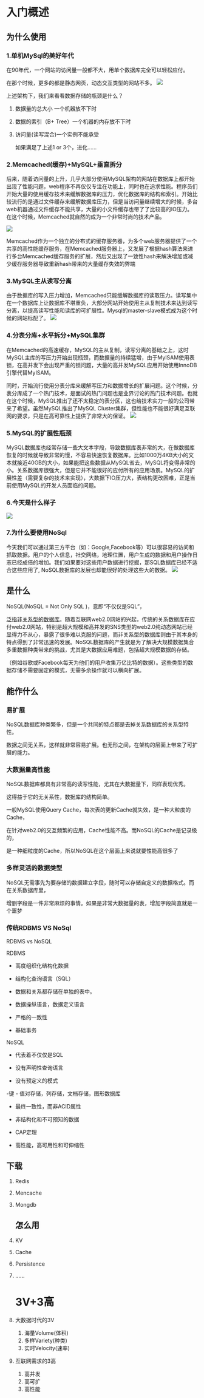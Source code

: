 # 入门概述

## 为什么使用

### 1.单机MySql的美好年代

在90年代，一个网站的访问量一般都不大，用单个数据库完全可以轻松应付。

在那个时候，更多的都是静态网页，动态交互类型的网站不多。
![](https://upload-images.jianshu.io/upload_images/13055171-2cc7fae0eed7043d.png?imageMogr2/auto-orient/strip%7CimageView2/2/w/1240)

上述架构下，我们来看看数据存储的瓶颈是什么？

1. 数据量的总大小 一个机器放不下时

2. 数据的索引（B+ Tree）一个机器的内存放不下时

3. 访问量(读写混合)一个实例不能承受
   
   如果满足了上述1 or 3个，进化......

### 2.Memcached(缓存)+MySQL+垂直拆分

后来，随着访问量的上升，几乎大部分使用MySQL架构的网站在数据库上都开始出现了性能问题，web程序不再仅仅专注在功能上，同时也在追求性能。程序员们开始大量的使用缓存技术来缓解数据库的压力，优化数据库的结构和索引。开始比较流行的是通过文件缓存来缓解数据库压力，但是当访问量继续增大的时候，多台web机器通过文件缓存不能共享，大量的小文件缓存也带了了比较高的IO压力。在这个时候，Memcached就自然的成为一个非常时尚的技术产品。

![](https://upload-images.jianshu.io/upload_images/13055171-a7afbd9b4dbcc963.png?imageMogr2/auto-orient/strip%7CimageView2/2/w/1240)

 Memcached作为一个独立的分布式的缓存服务器，为多个web服务器提供了一个共享的高性能缓存服务，在Memcached服务器上，又发展了根据hash算法来进行多台Memcached缓存服务的扩展，然后又出现了一致性hash来解决增加或减少缓存服务器导致重新hash带来的大量缓存失效的弊端

### 3.MySQL主从读写分离

由于数据库的写入压力增加，Memcached只能缓解数据库的读取压力。读写集中在一个数据库上让数据库不堪重负，大部分网站开始使用主从复制技术来达到读写分离，以提高读写性能和读库的可扩展性。Mysql的master-slave模式成为这个时候的网站标配了。
![](https://upload-images.jianshu.io/upload_images/13055171-ecc558f8cf20ba98.png?imageMogr2/auto-orient/strip%7CimageView2/2/w/1240)

### 4.分表分库+水平拆分+MySQL集群

 在Memcached的高速缓存，MySQL的主从复制，读写分离的基础之上，这时MySQL主库的写压力开始出现瓶颈，而数据量的持续猛增，由于MyISAM使用表锁，在高并发下会出现严重的锁问题，大量的高并发MySQL应用开始使用InnoDB引擎代替MyISAM。

 同时，开始流行使用分表分库来缓解写压力和数据增长的扩展问题。这个时候，分表分库成了一个热门技术，是面试的热门问题也是业界讨论的热门技术问题。也就在这个时候，MySQL推出了还不太稳定的表分区，这也给技术实力一般的公司带来了希望。虽然MySQL推出了MySQL Cluster集群，但性能也不能很好满足互联网的要求，只是在高可靠性上提供了非常大的保证。
![](https://upload-images.jianshu.io/upload_images/13055171-f8b53e99abbf58eb.png?imageMogr2/auto-orient/strip%7CimageView2/2/w/1240)

### 5.MySQL的扩展性瓶颈

MySQL数据库也经常存储一些大文本字段，导致数据库表非常的大，在做数据库恢复的时候就导致非常的慢，不容易快速恢复数据库。比如1000万4KB大小的文本就接近40GB的大小，如果能把这些数据从MySQL省去，MySQL将变得非常的小。关系数据库很强大，但是它并不能很好的应付所有的应用场景。MySQL的扩展性差（需要复杂的技术来实现），大数据下IO压力大，表结构更改困难，正是当前使用MySQL的开发人员面临的问题。

### 6.今天是什么样子

![](https://upload-images.jianshu.io/upload_images/13055171-de9b01b5007277c9.png?imageMogr2/auto-orient/strip%7CimageView2/2/w/1240)

### 7.为什么要使用NoSql

今天我们可以通过第三方平台（如：Google,Facebook等）可以很容易的访问和抓取数据。用户的个人信息，社交网络，地理位置，用户生成的数据和用户操作日志已经成倍的增加。我们如果要对这些用户数据进行挖掘，那SQL数据库已经不适合这些应用了, NoSQL数据库的发展也却能很好的处理这些大的数据。
![](https://upload-images.jianshu.io/upload_images/13055171-d1fc91f3f02183c3.png?imageMogr2/auto-orient/strip%7CimageView2/2/w/1240)

## 是什么

NoSQL(NoSQL = Not Only SQL )，意即“不仅仅是SQL”，

<u>泛指非关系型的数据库</u>。随着互联网web2.0网站的兴起，传统的关系数据库在应付web2.0网站，特别是超大规模和高并发的SNS类型的web2.0纯动态网站已经显得力不从心，暴露了很多难以克服的问题，而非关系型的数据库则由于其本身的特点得到了非常迅速的发展。NoSQL数据库的产生就是为了解决大规模数据集合多重数据种类带来的挑战，尤其是大数据应用难题，包括超大规模数据的存储。

（例如谷歌或Facebook每天为他们的用户收集万亿比特的数据）。这些类型的数据存储不需要固定的模式，无需多余操作就可以横向扩展。

## 能作什么

### 易扩展

NoSQL数据库种类繁多，但是一个共同的特点都是去掉关系数据库的关系型特性。

数据之间无关系，这样就非常容易扩展。也无形之间，在架构的层面上带来了可扩展的能力。

### 大数据量高性能

NoSQL数据库都具有非常高的读写性能，尤其在大数据量下，同样表现优秀。

这得益于它的无关系性，数据库的结构简单。

一般MySQL使用Query Cache，每次表的更新Cache就失效，是一种大粒度的Cache，

在针对web2.0的交互频繁的应用，Cache性能不高。而NoSQL的Cache是记录级的，

是一种细粒度的Cache，所以NoSQL在这个层面上来说就要性能高很多了

### 多样灵活的数据类型

NoSQL无需事先为要存储的数据建立字段，随时可以存储自定义的数据格式。而在关系数据库里，

增删字段是一件非常麻烦的事情。如果是非常大数据量的表，增加字段简直就是一个噩梦

### 传统RDBMS VS NoSql

RDBMS vs NoSQL

RDBMS

- 高度组织化结构化数据

- 结构化查询语言（SQL）

- 数据和关系都存储在单独的表中。

- 数据操纵语言，数据定义语言

- 严格的一致性

- 基础事务

NoSQL

- 代表着不仅仅是SQL

- 没有声明性查询语言

- 没有预定义的模式

-键 - 值对存储，列存储，文档存储，图形数据库

- 最终一致性，而非ACID属性

- 非结构化和不可预知的数据

- CAP定理

- 高性能，高可用性和可伸缩性

## 下载

1. Redis
2. Mencache
3. Mongdb
   
   ## 怎么用
4. KV
5. Cache
6. Persistence
7. ......
   
   # 3V+3高
8. 大数据时代的3V
   1. 海量Volume(体积)
   2. 多样Variety(种类)
   3. 实时Velocity(速率)
9. 互联网需求的3高
   1. 高并发
   2. 高可扩
   3. 高性能
